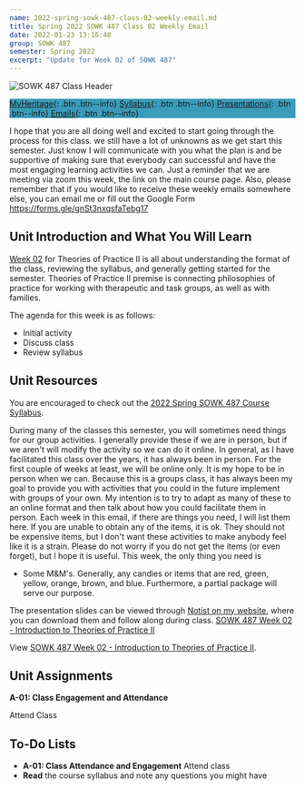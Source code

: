 ```yaml
---
name: 2022-spring-sowk-487-class-02-weekly-email.md
title: Spring 2022 SOWK 487 Class 02 Weekly Email
date: 2022-01-23 13:16:48
group: SOWK 487
semester: Spring 2022
excerpt: "Update for Week 02 of SOWK 487"
---
```


![SOWK 487 Class Header](https://jacobrcampbell.com/assets/media/2020-class-header-sowk-theories-of-practice-ii.png)

<div style="background-color: #3b9cba; width: 100%;" markdown="1">

[MyHeritage](https://myheritage.heritage.edu/ICS/Academics/SOWK/SOWK_487W/2122_SP-SOWK_487W-2/){: .btn .btn--info}
[Syllabus](https://jacobrcampbell.com/assets/media/2022-spring-sowk-487-syllabus.pdf){: .btn .btn--info}
[Presentations](https://presentations.jacobrcampbell.com){: .btn .btn--info}
[Emails](https://jacobrcampbell.com/communications/){: .btn .btn--info}

</div>

I hope that you are all doing well and excited to start going through the process for this class. we still have a lot of unknowns as we get start this semester. Just know I will communicate with you what the plan is and be supportive of making sure that everybody can successful and have the most engaging learning activities we can. Just a reminder that we are meeting via zoom this week, the link on the main course page. Also, please remember that if you would like to receive these weekly emails somewhere else, you can email me or fill out the Google Form <https://forms.gle/gnSt3nxqsfaTebg17>

## Unit Introduction and What You Will Learn

[Week 02](https://myheritage.heritage.edu/ICS/Academics/SOWK/SOWK_487W/2122_SP-SOWK_487W-2/W-02_124_—_130.jnz) for Theories of Practice II is all about understanding the format of the class, reviewing the syllabus, and generally getting started for the semester. Theories of Practice II premise is connecting philosophies of practice for working with therapeutic and task groups, as well as with families.

The agenda for this week is as follows:

- Initial activity
- Discuss class
- Review syllabus

## Unit Resources

You are encouraged to check out the [2022 Spring SOWK 487 Course Syllabus](https://myheritage.heritage.edu/ICS/Portlets/ICS/Handoutportlet/viewhandler.ashx?handout_id=19d91803-e0b4-43b0-b21b-08bb7943cc23).

During many of the classes this semester, you will sometimes need things for our group activities. I generally provide these if we are in person, but if we aren't will modify the activity so we can do it online. In general, as I have facilitated this class over the years, it has always been in person. For the first couple of weeks at least, we will be online only. It is my hope to be in person when we can. Because this is a groups class, it has always been my goal to provide you with activities that you could in the future implement with groups of your own. My intention is to try to adapt as many of these to an online format and then talk about how you could facilitate them in person. Each week in this email, if there are things you need, I will list them here. If you are unable to obtain any of the items, it is ok. They should not be expensive items, but I don't want these activities to make anybody feel like it is a strain. Please do not worry if you do not get the items (or even forget), but I hope it is useful. This week, the only thing you need is

- Some M&M's. Generally, any candies or items that are red, green, yellow, orange, brown, and blue. Furthermore, a partial package will serve our purpose.

The presentation slides can be viewed through [Notist on my website](https://presentations.jacobrcampbell.com), where you can download them and follow along during class. [SOWK 487 Week 02 - Introduction to Theories of Practice II](https://presentations.jacobrcampbell.com/S9A3Nj)

<p data-notist="campjacob/S9A3Nj">View <a href="https://presentations.jacobrcampbell.com/S9A3Nj">SOWK 487 Week 02 - Introduction to Theories of Practice II</a>.</p><script async src="https://on.notist.cloud/embed/002.js"></script>

## Unit Assignments

**A-01: Class Engagement and Attendance**

Attend Class

## To-Do Lists

- **A-01: Class Attendance and Engagement** Attend class
- **Read** the course syllabus and note any questions you might have

